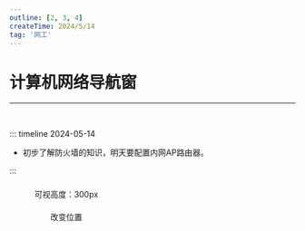 ```yaml
---
outline: [2, 3, 4]
createTime: 2024/5/14
tag: '网工'
---
```


# 计算机网络导航窗
---
<br/>

::: timeline 2024-05-14

- 初步了解防火墙的知识，明天要配置内网AP路由器。

:::





<script setup>
import { NBackTop } from 'naive-ui'
// import {Mindmap } from 'quick-svg'
</script>

<NBackTop :right="100" />
<NBackTop :bottom="100" :visibility-height="300">
    <div
      style="
        width: 200px;
        height: 40px;
        line-height: 40px;
        text-align: center;
        font-size: 14px;
      "
    >
      可视高度：300px
    </div>
  </NBackTop>

<NBackTop :right="40" :bottom="160">
    <div
      style="
        width: 200px;
        height: 40px;
        line-height: 40px;
        text-align: center;
        font-size: 14px;
      "
    >
      改变位置
    </div>
  </NBackTop>


<style scoped>
.carousel-img {
  margin: 0 auto;
  width: 100%;
  height: 100%;
  object-fit: cover;
}
</style>


